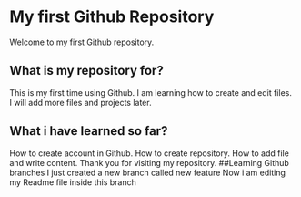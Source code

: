 # My first Github Repository
Welcome to my first Github repository.
## What is my repository for?
This is my first time using Github.
I am learning how to create and edit files.
I will add more files and projects later.
## What i have learned so far?
How to create account in Github.
How to create repository.
How to add file and write content.
Thank you for visiting my repository.
##Learning Github branches
I just created a new branch called new feature
Now i am editing my Readme file inside this branch
